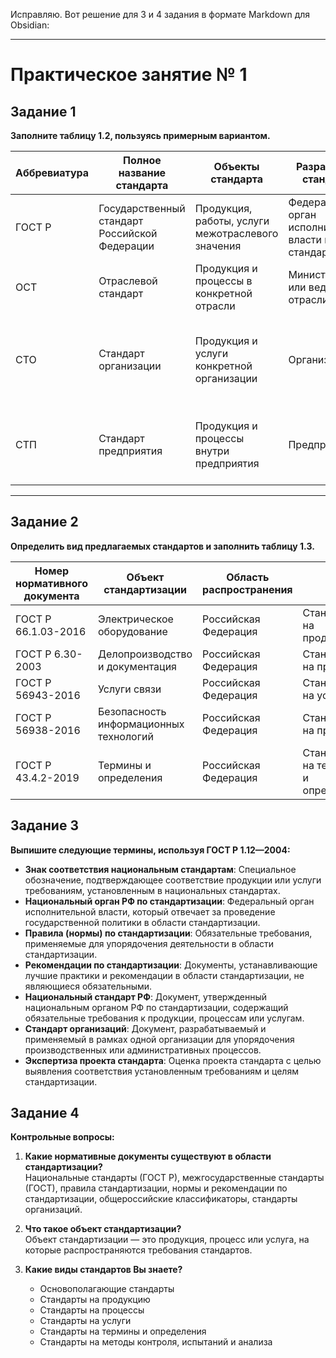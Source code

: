 Исправляю. Вот решение для 3 и 4 задания в формате Markdown для Obsidian:

---

# Практическое занятие № 1

## Задание 1

**Заполните таблицу 1.2, пользуясь примерным вариантом.**

| Аббревиатура | Полное название стандарта                     | Объекты стандарта                                 | Разработчик стандарта                                     | Пример стандарта                                                              |
| ------------ | --------------------------------------------- | ------------------------------------------------- | --------------------------------------------------------- | ----------------------------------------------------------------------------- |
| ГОСТ Р       | Государственный стандарт Российской Федерации | Продукция, работы, услуги межотраслевого значения | Федеральный орган исполнительной власти по стандартизации | ГОСТ 16504-81 «Система государственных испытаний продукции»                   |
| ОСТ          | Отраслевой стандарт                           | Продукция и процессы в конкретной отрасли         | Министерство или ведомство отрасли                        | ОСТ 1 00556-87 «Авиационная техника»                                          |
| СТО          | Стандарт организации                          | Продукция и услуги конкретной организации         | Организация                                               | СТО Газпром 2-3.5-051-2009 «Система проектной документации для строительства» |
| СТП          | Стандарт предприятия                          | Продукция и процессы внутри предприятия           | Предприятие                                               | СТП 123-2019 «Процедуры внутреннего контроля качества продукции»              |

---

## Задание 2

**Определить вид предлагаемых стандартов и заполнить таблицу 1.3.**

| Номер нормативного документа | Объект стандартизации | Область распространения | Вид |
|-----------------------------|----------------------|-------------------------|-----|
| ГОСТ Р 66.1.03-2016          | Электрическое оборудование | Российская Федерация     | Стандарты на продукцию |
| ГОСТ Р 6.30-2003             | Делопроизводство и документация | Российская Федерация     | Стандарты на процессы |
| ГОСТ Р 56943-2016            | Услуги связи          | Российская Федерация     | Стандарты на услуги |
| ГОСТ Р 56938-2016            | Безопасность информационных технологий | Российская Федерация     | Стандарты на процессы |
| ГОСТ Р 43.4.2-2019           | Термины и определения | Российская Федерация     | Стандарты на термины и определения |
## Задание 3

**Выпишите следующие термины, используя ГОСТ Р 1.12—2004:**

- **Знак соответствия национальным стандартам**: Специальное обозначение, подтверждающее соответствие продукции или услуги требованиям, установленным в национальных стандартах.
- **Национальный орган РФ по стандартизации**: Федеральный орган исполнительной власти, который отвечает за проведение государственной политики в области стандартизации.
- **Правила (нормы) по стандартизации**: Обязательные требования, применяемые для упорядочения деятельности в области стандартизации.
- **Рекомендации по стандартизации**: Документы, устанавливающие лучшие практики и рекомендации в области стандартизации, не являющиеся обязательными.
- **Национальный стандарт РФ**: Документ, утвержденный национальным органом РФ по стандартизации, содержащий обязательные требования к продукции, процессам или услугам.
- **Стандарт организаций**: Документ, разрабатываемый и применяемый в рамках одной организации для упорядочения производственных или административных процессов.
- **Экспертиза проекта стандарта**: Оценка проекта стандарта с целью выявления соответствия установленным требованиям и целям стандартизации.
## Задание 4

**Контрольные вопросы:**

1. **Какие нормативные документы существуют в области стандартизации?**  
   Национальные стандарты (ГОСТ Р), межгосударственные стандарты (ГОСТ), правила стандартизации, нормы и рекомендации по стандартизации, общероссийские классификаторы, стандарты организаций.

2. **Что такое объект стандартизации?**  
   Объект стандартизации — это продукция, процесс или услуга, на которые распространяются требования стандартов.

3. **Какие виды стандартов Вы знаете?**  
   - Основополагающие стандарты  
   - Стандарты на продукцию  
   - Стандарты на процессы  
   - Стандарты на услуги  
   - Стандарты на термины и определения  
   - Стандарты на методы контроля, испытаний и анализа